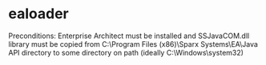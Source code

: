 # ealoader
Preconditions:
Enterprise Architect must be installed and SSJavaCOM.dll library must be copied from C:\Program Files (x86)\Sparx Systems\EA\Java API directory to some directory on path (ideally C:\Windows\system32)

